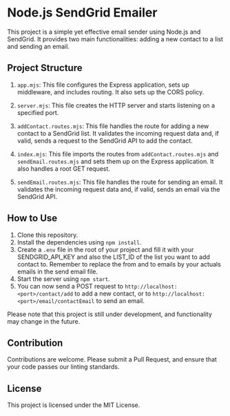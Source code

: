 # Node.js SendGrid Emailer

This project is a simple yet effective email sender using Node.js and SendGrid. It provides two main functionalities: adding a new contact to a list and sending an email.

## Project Structure

1. `app.mjs`: This file configures the Express application, sets up middleware, and includes routing. It also sets up the CORS policy&#8203;.

2. `server.mjs`: This file creates the HTTP server and starts listening on a specified port&#8203;.

3. `addContact.routes.mjs`: This file handles the route for adding a new contact to a SendGrid list. It validates the incoming request data and, if valid, sends a request to the SendGrid API to add the contact&#8203;.

4. `index.mjs`: This file imports the routes from `addContact.routes.mjs` and `sendEmail.routes.mjs` and sets them up on the Express application. It also handles a root GET request&#8203;.

5. `sendEmail.routes.mjs`: This file handles the route for sending an email. It validates the incoming request data and, if valid, sends an email via the SendGrid API&#8203;.

## How to Use

1. Clone this repository.
2. Install the dependencies using `npm install`.
3. Create a `.env` file in the root of your project and fill it with your SENDGRID_API_KEY and also the LIST_ID of the list you want to add contact to. Remember to replace the from and to emails by your actuals emails in the send email file.
4. Start the server using `npm start`.
5. You can now send a POST request to `http://localhost:<port>/contact/add` to add a new contact, or to `http://localhost:<port>/email/contactEmail` to send an email.

Please note that this project is still under development, and functionality may change in the future.

## Contribution

Contributions are welcome. Please submit a Pull Request, and ensure that your code passes our linting standards.

## License

This project is licensed under the MIT License.
